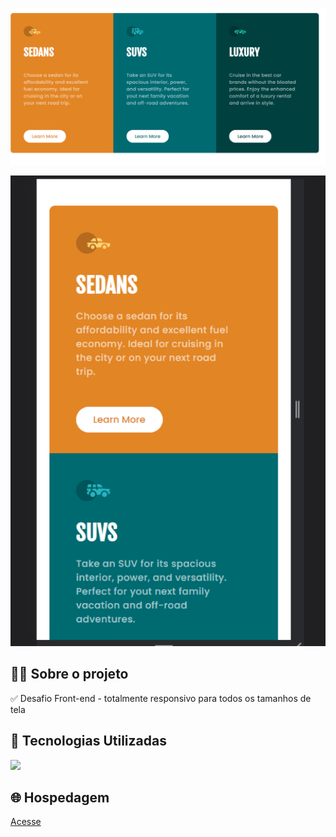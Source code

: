 <p align="center">
  <img src="to_readme.png">
</p>

<p align="center">
  <img src="to_readme2.png">
</p>


<h2>👨‍💻 Sobre o projeto</h2>

<p>
  ✅ Desafio Front-end - totalmente responsivo para todos os tamanhos de tela <br> 
</p>

<h2>🚀 Tecnologias Utilizadas</h2>
<div align="left">
  <img src="https://skillicons.dev/icons?i=html,css,sass,javascript,vscode,figma"></img>
</div>


<h2>🌐 Hospedagem</h2>

<a href="https://card-component-desafio.vercel.app/">Acesse</a>

